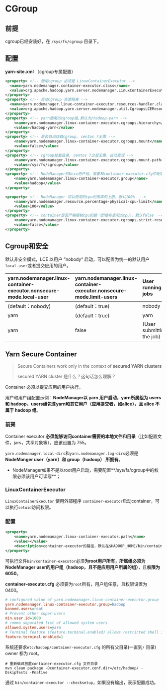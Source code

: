 # CGroup

## 前提

cgroup已经安装好，在 `/sys/fs/cgroup` 目录下。



## 配置

**yarn-site.xml** （cgroup专属配置）

```xml
<property> <!-- 使用cgroup 必须是 LinuxContainerExecutor -->
  <name>yarn.nodemanager.container-executor.class</name>
  <value>org.apache.hadoop.yarn.server.nodemanager.LinuxContainerExecutor</value>
</property>
<property> <!-- 启动cgroup 资源隔离 -->
  <name>yarn.nodemanager.linux-container-executor.resources-handler.class</name>
  <value>org.apache.hadoop.yarn.server.nodemanager.util.CgroupsLCEResourcesHandler</value>
</property>
<property> <!-- yarn使用的cgroup组,默认为/hadoop-yarn -->
    <name>yarn.nodemanager.linux-container-executor.cgroups.hierarchy</name>
    <value>/hadoop-yarn</value>
</property>
<property> <!-- 是否自动挂载cgroup, centos 7无需 -->
    <name>yarn.nodemanager.linux-container-executor.cgroups.mount</name>
    <value>false</value>
</property>
<property> <!-- cgroup挂载目录, centos 7之后无需，自动发现 -->
    <name>yarn.nodemanager.linux-container-executor.cgroups.mount-path</name>
    <value>/sys/fs/cgroup</value>
</property>
<property> <!-- NodeManager的Unix用户组，需要和container-executor.cfg中配置一样 -->
    <name>yarn.nodemanager.linux-container-executor.group</name>
    <value>hadoop</value>
</property>

<property> <!-- NodeManager 可以使用的cpu利用率的上限，默认100%  -->
	<name>yarn.nodemanager.resource.percentage-physical-cpu-limit</name>
    <value>100</value>
</property>
<property> <!-- container是否严格限制cpu份额（即使有空闲的cpu），默认false  -->
	<name>yarn.nodemanager.linux-container-executor.cgroups.strict-resource-usage</name>
    <value>false</value>
</property>
```

## Cgroup和安全

默认非安全模式，LCE 以用户 ”nobody“ 启动，可以配置为统一的默认用户`local-user`或者提交应用的用户。

| yarn.nodemanager.linux-container-executor.nonsecure-mode.local-user | yarn.nodemanager.linux-container-executor.nonsecure-mode.limit-users | User running jobs         |
| :----------------------------------------------------------- | :----------------------------------------------------------- | :------------------------ |
| (default：nobody)                                            | (default：true)                                              | nobody                    |
| yarn                                                         | (default：true)                                              | yarn                      |
| yarn                                                         | false                                                        | (User submitting the job) |

## Yarn Secure Container

> Secure Containers work only in the context of **secured YARN clusters**
>
> secured YARN cluster 是什么？这句话怎么理解？

Container 必须以提交应用的用户执行。

用户和用户组配置示例：**NodeManager以 yarn 用户启动，yarn所属组为 users 和 hadoop，users组包含yarn和其它用户（应用提交者，如alice），且 alice 不属于 hadoop 组**。

### 前提

Container executor **必须能够访问container需要的本地文件和目录**（比如配置文件，jars，共享对象等），应该设置为 755。

`yarn.nodemanager.local-dirs`和`yarn.nodemanager.log-dirs`必须是**NodeManger user（yarn）和 group（hadoop） 所拥有**。

- NodeManager如果不是以root用户启动，需要配置**/sys/fs/cgroup中的权限必须该用户可读写**；

### LinuxContainerExecutor

<code>LinuxContainerExecutor</code> 使用外部程序 `container-executor`启动container，可以执行`setuid`访问权限。

### 配置

```xml
<property>
	<name>yarn.nodemanager.linux-container-executor.path</name>
    <value></value>
    <description>container-executor的路径，默认在$HADOOP_HOME/bin/container-executor</description>
</property>
```

可执行文件`bin/container-executor`必须**为root用户所有，所属组必须为NodeManager user的用户组（hadoop，且不是应用用户所属的组）**，且**权限为 6050**。

**container-executor.cfg** 必须要为`root`所有，用户组任意，且权限设置为0400。

```ini
# configured value of yarn.nodemanager.linux-container-executor.group
yarn.nodemanager.linux-container-executor.group=hadoop
banned.users=root
# Prevent other super-users
min.user.id=1000
# comma separated list of allowed system users
allowed.system.users=yarn
# Terminal feature (feature.terminal.enabled) allows restricted shell into secure container via YARN UI2.
feature.terminal.enabled=1
```

系统还要求`etc/hadoop/container-executor.cfg` 的所有父目录(一直到`/` 目录) owner 都为 root。

```shell
# 重新编译放置container-executor.cfg 文件目录
mvn clean package -Dcontainer-executor.conf.dir=/etc/hadoop/ -DskipTests -Pnative
```

通过 `bin/container-executor --checksetup`，如果没有输出，表示配置成功。

